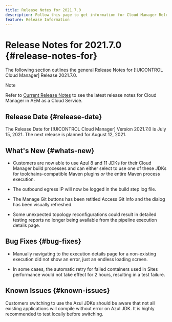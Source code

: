 ```yaml
---
title: Release Notes for 2021.7.0
description: Follow this page to get information for Cloud Manager Release 2021.7.0
feature: Release Information
---
```

# Release Notes for 2021.7.0 {#release-notes-for}

The following section outlines the general Release Notes for [!UICONTROL Cloud Manager] Release 2021.7.0.

>[!NOTE]
>Refer to [Current Release Notes](https://experienceleague.adobe.com/docs/experience-manager-cloud-service/onboarding/getting-access/release-notes-cloud-manager/release-notes-cm-current.html?lang=en#getting-access) to see the latest release notes for Cloud Manager in AEM as a Cloud Service.

## Release Date {#release-date}

The Release Date for [!UICONTROL Cloud Manager] Version 2021.7.0 is July 15, 2021.
The next release is planned for August 12, 2021.

## What's New {#whats-new}

* Customers are now able to use Azul 8 and 11 JDKs for their Cloud Manager build processes and can either select to use one of these JDKs for toolchains-compatible Maven plugins *or* the entire Maven process execution.

* The outbound egress IP will now be logged in the build step log file. 

* The Manage Git buttons has been retitled Access Git Info and the dialog has been visually refreshed. 

* Some unexpected topology reconfigurations could result in detailed testing reports no longer being available from the pipeline execution details page.

## Bug Fixes {#bug-fixes}

* Manually navigating to the execution details page for a non-existing execution did not show an error, just an endless loading screen. 

* In some cases, the automatic retry for failed containers used in Sites performance would not take effect for 2 hours, resulting in a test failure.

## Known Issues {#known-issues}

Customers switching to use the Azul JDKs should be aware that not all existing applications will compile without error on Azul JDK. It is highly recommended to test locally before switching.
